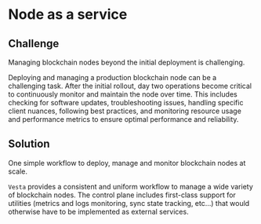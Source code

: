 # Node as a service

## Challenge

Managing blockchain nodes beyond the initial deployment is challenging.

Deploying and managing a production blockchain node can be a challenging task. After the initial rollout, day two operations become critical to continuously monitor and maintain the node over time. This includes checking for software updates, troubleshooting issues, handling specific client nuances, following best practices, and monitoring resource usage and performance metrics to ensure optimal performance and reliability.

## Solution

One simple workflow to deploy, manage and monitor blockchain nodes at scale.

`Vesta` provides a consistent and uniform workflow to manage a wide variety of blockchain nodes. The control plane includes first-class support for utilities (metrics and logs monitoring, sync state tracking, etc…) that would otherwise have to be implemented as external services.

